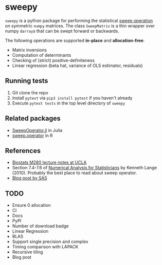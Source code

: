 # sweepy

`sweepy` is a python package for performing the statistical [sweep operation](https://hua-zhou.github.io/teaching/biostatm280-2017spring/slides/11-sweep/sweep.html) on symmetric `numpy` matrices. The class `SweepMatrix` is a thin wrapper over numpy `darray`s that can be swept forward or backwards. 

The following operations are supported **in-place** and **allocation-free**:

+ Matrix inversions
+ Computation of determinants
+ Checking of (strict) positive-definiteness
+ Linear regression (beta hat, variance of OLS estimator, residuals)

## Running tests

1. Git clone the repo
2. Install `pytest` via `pip3 install pytest` if you haven't already
3. Execute `pytest tests` in the top level directory of `sweepy`

## Related packages

+ [SweepOperator.jl](https://github.com/joshday/SweepOperator.jl) in Julia
+ [sweep.operator](https://search.r-project.org/CRAN/refmans/fastmatrix/html/sweep.operator.html) in R

## References

+ [Biostats M280 lecture notes at UCLA](https://hua-zhou.github.io/teaching/biostatm280-2017spring/slides/11-sweep/sweep.html)
+ Section 7.4-7.6 of [Numerical Analysis for Statisticians](https://link.springer.com/book/10.1007/978-1-4419-5945-4) by Kenneth Lange (2010). Probably the best place to read about sweep operator.
+ [Blog post by SAS](https://blogs.sas.com/content/iml/2018/04/18/sweep-operator-sas.html)

## TODO
+ Ensure 0 allocation
+ CI
+ Docs
+ PyPI
+ Number of download badge
+ Linear Regression
+ BLAS
+ Support single precision and complex
+ Timing comparison with LAPACK
+ Recursive tiling
+ Blog post
